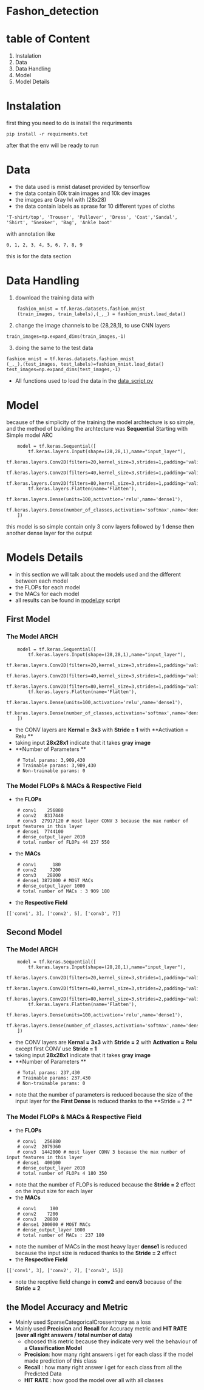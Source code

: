 # Fashon_detection
# table of Content
1. Instalation
2. Data
3. Data Handling 
4. Model
5. Model Details
# Instalation
first thing you need to do is install the requriments 
```
pip install -r requirments.txt
```
after that the env will be ready to run 
# Data
- the data used is mnist dataset provided by tensorflow 
- the data contain 60k train images and 10k dev images 
- the images are Gray lvl with (28x28)
- the data contain labels as sprase for 10 different types of cloths 
```
'T-shirt/top', 'Trouser', 'Pullover', 'Dress', 'Coat','Sandal', 'Shirt', 'Sneaker', 'Bag', 'Ankle boot'
```
with annotation like 
```
0, 1, 2, 3, 4, 5, 6, 7, 8, 9
```
this is for the data section 
# Data Handling 
1. download the training data with 
```
    fashion_mnist = tf.keras.datasets.fashion_mnist
    (train_images, train_labels),(_,_) = fashion_mnist.load_data()
```
2. change the image channels to be (28,28,1), to use CNN layers
```
train_images=np.expand_dims(train_images,-1)
```
3. doing the same to the test data 
```
fashion_mnist = tf.keras.datasets.fashion_mnist
(_,_),(test_images, test_labels)=fashion_mnist.load_data()
test_images=np.expand_dims(test_images,-1)
```
- All functions used to load the data in the [data_script.py]()
# Model
because of the simplicity of the training the model archtecture is so simple, and the method of building the archtecture was **Sequential**
Starting with Simple model ARC
```
    model = tf.keras.Sequential([
        tf.keras.layers.Input(shape=(28,28,1),name="input_layer"),
        tf.keras.layers.Conv2D(filters=20,kernel_size=3,strides=1,padding='valid',activation='relu',name="conv1"),
        tf.keras.layers.Conv2D(filters=40,kernel_size=3,strides=1,padding='valid',activation='relu',name="conv2"),
        tf.keras.layers.Conv2D(filters=80,kernel_size=3,strides=1,padding='valid',activation='relu',name="conv3"),
        tf.keras.layers.Flatten(name='Flatten'),
        tf.keras.layers.Dense(units=100,activation='relu',name='dense1'),
        tf.keras.layers.Dense(number_of_classes,activation='softmax',name='dense_output_layer')
    ])
```
this model is so simple contain only 3 conv layers followed by 1 dense then another dense layer for the output 
# Models Details
- in this section we will talk about the models used and the different between each model
- the FLOPs for each model 
- the MACs for each model
- all results can be found in [model.py]() script
## First Model
### The Model ARCH
```
    model = tf.keras.Sequential([
        tf.keras.layers.Input(shape=(28,28,1),name="input_layer"),
        tf.keras.layers.Conv2D(filters=20,kernel_size=3,strides=1,padding='valid',activation='relu',name="conv1"),
        tf.keras.layers.Conv2D(filters=40,kernel_size=3,strides=1,padding='valid',activation='relu',name="conv2"),
        tf.keras.layers.Conv2D(filters=80,kernel_size=3,strides=1,padding='valid',activation='relu',name="conv3"),
        tf.keras.layers.Flatten(name='Flatten'),
        tf.keras.layers.Dense(units=100,activation='relu',name='dense1'),
        tf.keras.layers.Dense(number_of_classes,activation='softmax',name='dense_output_layer')
    ])
```
- the CONV layers are **Kernal = 3x3** with **Stride = 1** with **Activation = Relu **
- taking input **28x28x1** indicate that it takes **gray image**
- **Number of Parameters **
```
    # Total params: 3,909,430
    # Trainable params: 3,909,430
    # Non-trainable params: 0
```
### The Model FLOPs & MACs & Respective Field
- the **FLOPs**
```
    # conv1    256880
    # conv2   8317440
    # conv3  27917120 # most layer CONV 3 because the max number of input features in this layer
    # dense1  7744100
    # dense_output_layer 2010
    # total number of FLOPs 44 237 550
```
- the **MACs**
```
    # conv1      180
    # conv2     7200
    # conv3    28800
    # dense1 3872000 # MOST MACs
    # dense_output_layer 1000
    # total number of MACs : 3 909 180
```
- the **Respective Field**
```
[['conv1', 3], ['conv2', 5], ['conv3', 7]]
```
## Second Model
### The Model ARCH
```
    model = tf.keras.Sequential([
        tf.keras.layers.Input(shape=(28,28,1),name="input_layer"),
        tf.keras.layers.Conv2D(filters=20,kernel_size=3,strides=1,padding='valid',activation='relu',name="conv1"),
        tf.keras.layers.Conv2D(filters=40,kernel_size=3,strides=2,padding='valid',activation='relu',name="conv2"),
        tf.keras.layers.Conv2D(filters=80,kernel_size=3,strides=2,padding='valid',activation='relu',name="conv3"),
        tf.keras.layers.Flatten(name='Flatten'),
        tf.keras.layers.Dense(units=100,activation='relu',name='dense1'),
        tf.keras.layers.Dense(number_of_classes,activation='softmax',name='dense_output_layer')
    ])
```
- the CONV layers are **Kernal = 3x3** with **Stride = 2** with **Activation = Relu** except first CONV use **Stride = 1**
- taking input **28x28x1** indicate that it takes **gray image**
- **Number of Parameters **
```
    # Total params: 237,430
    # Trainable params: 237,430
    # Non-trainable params: 0
```
- note that the number of parameters is reduced because the size of the input layer for the **First Dense** is reduced thanks to the **Stride = 2 **
### The Model FLOPs & MACs & Respective Field
- the **FLOPs**
```
    # conv1   256880
    # conv2  2079360
    # conv3  1442000 # most layer CONV 3 because the max number of input features in this layer
    # dense1  400100
    # dense_output_layer 2010
    # total number of FLOPs 4 180 350
```
- note that the number of FLOPs is reduced because the **Stride = 2** effect on the input size for each layer
- the **MACs**
```
    # conv1     180
    # conv2    7200
    # conv3   28800
    # dense1 200000 # MOST MACs
    # dense_output_layer 1000
    # total number of MACs : 237 180
```
- note the number of MACs in the most heavy layer **dense1** is reduced because the input size is reduced thanks to the **Stride = 2** effect
- the **Respective Field**
```
[['conv1', 3], ['conv2', 7], ['conv3', 15]]
```
- note the recptive field change in **conv2** and **conv3** because of the **Stride = 2** 

## the Model Accuracy and Metric
- Mainly used SparseCategoricalCrossentropy as a loss 
- Mainly used **Precision** and **Recall** for Accuracy metric and **HIT RATE (over all right answers / total number of data)**
  - choosed this metric because they indicate very well the behaviour of a **Classification Model**
  - **Precision**: how many right answers i get for each class if the model made prediction of this class
  - **Recall** : how many right answer i get for each class from all the Predicted Data  
  - **HIT RATE** : how good the model over all with all classes 


